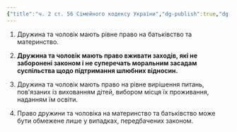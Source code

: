 ```yaml
---
{"title":"ч. 2 ст. 56 Сімейного кодексу України","dg-publish":true,"dg-metatags":null,"dg-home":null,"permalink":"/en-ukrainien/ch-2-st-56-simejnogo-kodeksu-ukrayini/","dgPassFrontmatter":true,"noteIcon":""}
---
```




1. Дружина та чоловік мають рівне право на батьківство та материнство.

2. **Дружина та чоловік мають право вживати заходів, які не заборонені законом i не суперечать моральним засадам суспільства щодо підтримання шлюбних відносин.**

3. Дружина та чоловік мають право на рівне вирішення питань, пов'язаних із вихованням дітей, вибором місця їх проживання, наданням їм освіти.

4. Право дружини та чоловіка на материнство та батьківство може бути обмежене лише у випадках, передбачених законом.